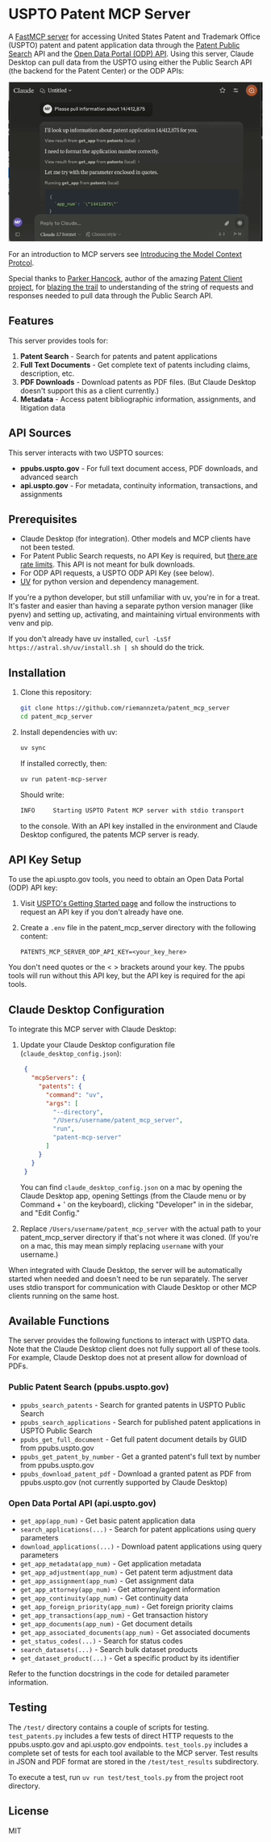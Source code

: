 # USPTO Patent MCP Server

A [FastMCP server](https://github.com/modelcontextprotocol/python-sdk/tree/main/src/mcp/server/fastmcp) for accessing United States Patent and Trademark Office (USPTO) patent and patent application data through the [Patent Public Search](https://www.uspto.gov/patents/search/patent-public-search) API and the [Open Data Portal (ODP) API](https://data.uspto.gov/home). Using this server, Claude Desktop can pull data from the USPTO using either the Public Search API (the backend for the Patent Center) or the ODP APIs:

![Screen Capture of Cladue Desktop using Patents MCP Server](screencap.gif)

For an introduction to MCP servers see [Introducing the Model Context Protcol](https://www.anthropic.com/news/model-context-protocol).

Special thanks to [Parker Hancock](https://github.com/parkerhancock), author of the amazing [Patent Client project](https://github.com/parkerhancock/patent_client), for [blazing the trail](https://github.com/parkerhancock/patent_client/issues/63) to understanding of the string of requests and responses needed to pull data through the Public Search API.

## Features

This server provides tools for:

1. **Patent Search** - Search for patents and patent applications
2. **Full Text Documents** - Get complete text of patents including claims, description, etc.
3. **PDF Downloads** - Download patents as PDF files. (But Claude Desktop doesn't support this as a client currently.)
4. **Metadata** - Access patent bibliographic information, assignments, and litigation data

## API Sources

This server interacts with two USPTO sources:

- **ppubs.uspto.gov** - For full text document access, PDF downloads, and advanced search
- **api.uspto.gov** - For metadata, continuity information, transactions, and assignments

## Prerequisites

- Claude Desktop (for integration). Other models and MCP clients have not been tested.
- For Patent Public Search requests, no API Key is required, but [there are rate limits](https://github.com/parkerhancock/patent_client/issues/143#issuecomment-2078051755). This API is not meant for bulk downloads.
- For ODP API requests, a USPTO ODP API Key (see below).
- [UV](https://docs.astral.sh/uv/) for python version and dependency management.

If you're a python developer, but still unfamiliar with uv, you're in for a treat. It's faster and easier than having a separate python version manager (like pyenv) and setting up, activating, and maintaining virtual environments with venv and pip.

If you don't already have uv installed, `curl -LsSf https://astral.sh/uv/install.sh | sh` should do the trick.

## Installation

1. Clone this repository:

   ```bash
   git clone https://github.com/riemannzeta/patent_mcp_server
   cd patent_mcp_server
   ```

2. Install dependencies with uv:

   ```bash
   uv sync
   ```

   If installed correctly, then:

    ```bash
    uv run patent-mcp-server
    ```

   Should write:

    ```bash
    INFO     Starting USPTO Patent MCP server with stdio transport
    ```
    
   to the console. With an API key installed in the environment and Claude Desktop configured, the patents MCP server is ready.

## API Key Setup

To use the api.uspto.gov tools, you need to obtain an Open Data Portal (ODP) API key:

1. Visit [USPTO's Getting Started page](https://data.uspto.gov/apis/getting-started) and follow the instructions to request an API key if you don't already have one.

2. Create a `.env` file in the patent_mcp_server directory with the following content:
   ```
   PATENTS_MCP_SERVER_ODP_API_KEY=<your_key_here>
   ```
You don't need quotes or the < > brackets around your key. The ppubs tools will run without this API key, but the API key is required for the api tools.

## Claude Desktop Configuration

To integrate this MCP server with Claude Desktop:

1. Update your Claude Desktop configuration file (`claude_desktop_config.json`):
   ```json
    {
      "mcpServers": {
        "patents": {
          "command": "uv",
          "args": [
            "--directory",
            "/Users/username/patent_mcp_server",
            "run",
            "patent-mcp-server"
          ]
        }
      }
    }
   ```
   You can find `claude_desktop_config.json` on a mac by opening the Claude Desktop app, opening Settings (from the Claude menu or by Command + ' on the keyboard), clicking "Developer" in in the sidebar, and "Edit Config."

2. Replace `/Users/username/patent_mcp_server` with the actual path to your patent_mcp_server directory if that's not where it was cloned. (If you're on a mac, this may mean simply replacing `username` with your username.)

When integrated with Claude Desktop, the server will be automatically started when needed and doesn't need to be run separately. The server uses stdio transport for communication with Claude Desktop or other MCP clients running on the same host.

## Available Functions

The server provides the following functions to interact with USPTO data. Note that the Claude Desktop client does not fully support all of these tools. For example, Claude Desktop does not at present allow for download of PDFs.

### Public Patent Search (ppubs.uspto.gov)
- `ppubs_search_patents` - Search for granted patents in USPTO Public Search
- `ppubs_search_applications` - Search for published patent applications in USPTO Public Search
- `ppubs_get_full_document` - Get full patent document details by GUID from ppubs.uspto.gov 
- `ppubs_get_patent_by_number` - Get a granted patent's full text by number from ppubs.uspto.gov
- `ppubs_download_patent_pdf` - Download a granted patent as PDF from ppubs.uspto.gov (not currently supported by Claude Desktop)

### Open Data Portal API (api.uspto.gov)
- `get_app(app_num)` - Get basic patent application data
- `search_applications(...)` - Search for patent applications using query parameters
- `download_applications(...)` - Download patent applications using query parameters
- `get_app_metadata(app_num)` - Get application metadata
- `get_app_adjustment(app_num)` - Get patent term adjustment data
- `get_app_assignment(app_num)` - Get assignment data
- `get_app_attorney(app_num)` - Get attorney/agent information
- `get_app_continuity(app_num)` - Get continuity data
- `get_app_foreign_priority(app_num)` - Get foreign priority claims
- `get_app_transactions(app_num)` - Get transaction history
- `get_app_documents(app_num)` - Get document details
- `get_app_associated_documents(app_num)` - Get associated documents
- `get_status_codes(...)` - Search for status codes
- `search_datasets(...)` - Search bulk dataset products
- `get_dataset_product(...)` - Get a specific product by its identifier

Refer to the function docstrings in the code for detailed parameter information.

## Testing

The `/test/` directory contains a couple of scripts for testing. `test_patents.py` includes a few tests of direct HTTP requests to the ppubs.uspto.gov and api.uspto.gov endpoints. `test_tools.py` includes a complete set of tests for each tool available to the MCP server. Test results in JSON and PDF format are stored in the `/test/test_results` subdirectory.

To execute a test, run `uv run test/test_tools.py` from the project root directory.

## License

MIT